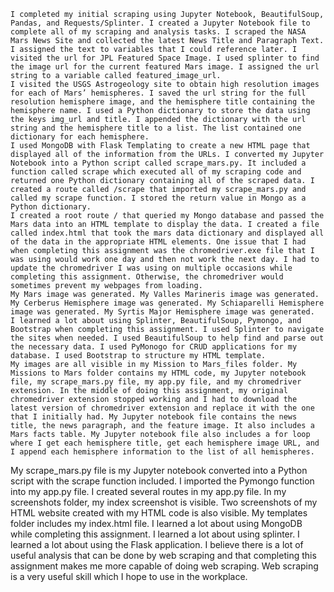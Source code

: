 	I completed my initial scraping using Jupyter Notebook, BeautifulSoup, Pandas, and Requests/Splinter. I created a Jupyter Notebook file to complete all of my scraping and analysis tasks. I scraped the NASA Mars News Site and collected the latest News Title and Paragraph Text. I assigned the text to variables that I could reference later. I visited the url for JPL Featured Space Image. I used splinter to find the image url for the current featured Mars image. I assigned the url string to a variable called featured_image_url.
	I visited the USGS Astrogeology site to obtain high resolution images for each of Mars’ hemispheres. I saved the url string for the full resolution hemisphere image, and the hemisphere title containing the hemisphere name. I used a Python dictionary to store the data using the keys img_url and title. I appended the dictionary with the url string and the hemisphere title to a list. The list contained one dictionary for each hemisphere. 
	I used MongoDB with Flask Templating to create a new HTML page that displayed all of the information from the URLs. I converted my Jupyter Notebook into a Python script called scrape_mars.py. It included a function called scrape which executed all of my scraping code and returned one Python dictionary containing all of the scraped data. I created a route called /scrape that imported my scrape_mars.py and called my scrape function. I stored the return value in Mongo as a Python dictionary.
	I created a root route / that queried my Mongo database and passed the Mars data into an HTML template to display the data. I created a file called index.html that took the mars data dictionary and displayed all of the data in the appropriate HTML elements. One issue that I had when completing this assignment was the chromedriver.exe file that I was using would work one day and then not work the next day. I had to update the chromedriver I was using on multiple occasions while completing this assignment. Otherwise, the chromedriver would sometimes prevent my webpages from loading.
	My Mars image was generated. My Valles Marineris image was generated.  My Cerberus Hemisphere image was generated. My Schiaparelli Hemisphere image was generated. My Syrtis Major Hemisphere image was generated. 
	I learned a lot about using Splinter, BeautifulSoup, Pymongo, and Bootstrap when completing this assignment. I used Splinter to navigate the sites when needed. I used BeautifulSoup to help find and parse out the necessary data. I used PyMonogo for CRUD applications for my database. I used Bootstrap to structure my HTML template. 
	My images are all visible in my Mission to Mars_files folder. My Missions to Mars folder contains my HTML code, my Jupyter notebook file, my scrape_mars.py file, my app.py file, and my chromedriver extension. In the middle of doing this assignment, my original chromedriver extension stopped working and I had to download the latest version of chromedriver extension and replace it with the one that I initially had. My Jupyter notebook file contains the news title, the news paragraph, and the feature image. It also includes a Mars facts table. My Jupyter notebook file also includes a for loop where I get each hemisphere title, get each hemisphere image URL, and I append each hemisphere information to the list of all hemispheres.
My scrape_mars.py file is my Jupyter notebook converted into a Python script with the scrape function included. I imported the Pymongo function into my app.py file. I created several routes in my app.py file. In my screenshots folder, my index screenshot is visible. Two screenshots of my HTML website created with my HTML code is also visible. My templates folder includes my index.html file.
I learned a lot about using MongoDB while completing this assignment. I learned a lot about using splinter. I learned a lot about using the Flask application. I believe there is a lot of useful analysis that can be done by web scraping and that completing this assignment makes me more capable of doing web scraping. Web scraping is a very useful skill which I hope to use in the workplace. 
	
